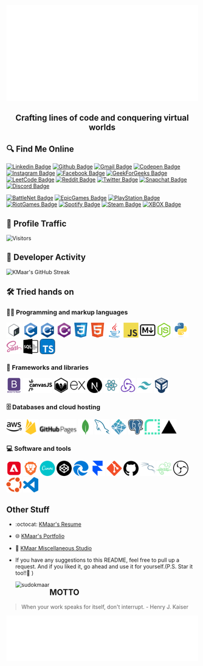   <p align="center">
    <a href="https://kmaar.vercel.app" target="_blank">
      <img src="https://github.com/SudoKMaar/SudoKMaar/blob/main/images/header.svg" alt="Its me Abhishek Kumar 💻 Full-Stack Developer by day, Pro Gamer by night 🌙">
    </a>
  </p>
  <h2 align="center">Crafting lines of code and conquering virtual worlds </h2>

## 🔍 Find Me Online

[![Linkedin Badge](https://img.shields.io/badge/-Abhishek%20Kumar-blue?style=flat-square&logo=Linkedin&logoColor=white&link=https://www.linkedin.com/in/AbhishekKMaar)](https://www.linkedin.com/in/AbhishekKMaar)
[![Github Badge](https://img.shields.io/badge/-SudoKMaar-000000?style=flat-square&logo=GitHub&logoColor=white&link=https://github.com/SudoKMaar)](https://github.com/SudoKMaar)
[![Gmail Badge](https://img.shields.io/badge/-abhi2004shek.kumar@gmail.com-c14438?style=flat-square&logo=Gmail&logoColor=white&link=mailto:abhi2004shek.kumar@gmail.com)](mailto:abhi2004shek.kumar@gmail.com)
[![Codepen Badge](https://img.shields.io/badge/-KMaar44-000000?style=flat-square&logo=Codepen&logoColor=white&link=https://codepen.io/kmaar44/)](https://codepen.io/kmaar44/)
[![Instagram Badge](https://img.shields.io/badge/-KMaar44-e4405f?style=flat-square&logo=Instagram&logoColor=white&link=https://www.instagram.com/kmaar44/)](https://www.instagram.com/kmaar44/)
[![Facebook Badge](https://img.shields.io/badge/Abhishek%20Kumar-1877F2?flat-square&logo=facebook&logoColor=white&link=https://www.facebook.com/AbhishekKMaar)](https://www.facebook.com/AbhishekKMaar)
[![GeekForGeeks Badge](https://img.shields.io/badge/-KMaar-2f8d46?style=flat-square&logo=geeksforgeeks&logoColor=white&link=https://auth.geeksforgeeks.org/user/kmaar)](https://auth.geeksforgeeks.org/user/kmaar)
[![LeetCode Badge](https://img.shields.io/badge/dynamic/json?style=flat-square&labelColor=black&color=%23ffa116&label=KMaar%20Solved&query=solvedOverTotal&url=https%3A%2F%2Fleetcode-badge.vercel.app%2Fapi%2Fusers%2FKMaar&logo=leetcode&logoColor=yellow)](https://leetcode.com/KMaar/)
[![Reddit Badge](https://img.shields.io/badge/-abhi2004shek-FF4500?style=flat-square&logo=Reddit&logoColor=white&link=https://www.reddit.com/u/abhi2004shek/)](https://www.reddit.com/u/abhi2004shek/)
[![Twitter Badge](https://img.shields.io/badge/-KMaar44-1da1f2?style=flat-square&logo=Twitter&logoColor=white&link=https://twitter.com/kmaar44)](https://twitter.com/kmaar44)
[![Snapchat Badge](https://img.shields.io/badge/-KMaar44-FFFC00?style=flat-square&logo=Snapchat&logoColor=white&link=https://www.snapchat.com/add/kmaar44)](https://www.snapchat.com/add/kmaar44)
[![Discord Badge](https://img.shields.io/badge/-kmaar-7289DA?style=flat-square&logo=Discord&logoColor=white&link=)]()

[![BattleNet Badge](https://img.shields.io/badge/-KMaar%231869-000?style=flat-square&logo=Battle.net&logoColor=white&link=)]()
[![EpicGames Badge](https://img.shields.io/badge/-KMaar04-313131?style=flat-square&logo=Epic%20Games&logoColor=white&link=)]()
[![PlayStation Badge](https://img.shields.io/badge/-KMaar44-003791?style=flat-square&logo=Playstation&logoColor=white&link=)]()
[![RiotGames Badge](https://img.shields.io/badge/-KMaar%232004-D32936?style=flat-square&logo=riot-games&logoColor=white&link=)]()
[![Spotify Badge](https://img.shields.io/badge/-KMaar-1ED760?style=flat-square&logo=Spotify&logoColor=white&link=)]()
[![Steam Badge](https://img.shields.io/badge/-KMaar-000000?style=flat-square&logo=Steam&logoColor=white&link=)]()
[![XBOX Badge](https://img.shields.io/badge/-KMaar5744-107C10?style=flat-square&logo=Xbox&logoColor=white&link=)]()

## 🚦 Profile Traffic

  <!-- <p align="left"> <img src="https://komarev.com/ghpvc/?username=sudokmaar&label=Profile%20views&color=0e75b6&style=flat" alt="sudokmaar" /> </p> -->

![Visitors](http://moe-counter-krfg.onrender.com/get/@SudoKMaar?theme=rule34)

## 🚀 Developer Activity

![KMaar's GitHub Streak](https://streak-stats.demolab.com?user=SudoKMaar&theme=ocean-gradient&hide_border=true&date_format=j%20M%5B%20Y%5D&ring=FBB741&fire=FBB741&currStreakLabel=fbb741)

## 🛠️ Tried hands on

### 👨‍💻 Programming and markup languages

  <p>
  <img src = 'https://github.com/SudoKMaar/SudoKMaar/blob/main/images/bash.svg' alt='Bash' width='40'/>
  <img src = 'https://github.com/SudoKMaar/SudoKMaar/blob/main/images/c-original.svg' alt='C' width='40'/>
  <img src = 'https://github.com/SudoKMaar/SudoKMaar/blob/main/images/cpp.svg' alt='C++' width='40'/>
  <img src = 'https://github.com/SudoKMaar/SudoKMaar/blob/main/images/csharp.svg' alt='C Sharp' width='40'/>
  <img src = 'https://github.com/SudoKMaar/SudoKMaar/blob/main/images/css.svg' alt='CSS' width='40'/>
  <img src = 'https://github.com/SudoKMaar/SudoKMaar/blob/main/images/html.svg' alt='HTML' width='40'/>
  <img src = 'https://github.com/SudoKMaar/SudoKMaar/blob/main/images/java.svg' alt='Java' width='40'/>
  <img src = 'https://github.com/SudoKMaar/SudoKMaar/blob/main/images/js.svg' alt='JS' width='40'/>
  <img src = 'https://github.com/SudoKMaar/SudoKMaar/blob/main/images/markdown.svg' alt='Markdwon' width='40'/>
  <img src = 'https://github.com/SudoKMaar/SudoKMaar/blob/main/images/nodejs.svg' alt='Node Js' width='40'/>
  <img src = 'https://github.com/SudoKMaar/SudoKMaar/blob/main/images/python.svg' alt='Python' width='40'/>
  <img src = 'https://github.com/SudoKMaar/SudoKMaar/blob/main/images/sass.svg' alt='Sass' width='40'/>
  <img src = 'https://github.com/SudoKMaar/SudoKMaar/blob/main/images/sql.svg' alt='SQL' width='40'/>
  <img src = 'https://github.com/SudoKMaar/SudoKMaar/blob/main/images/typescript.svg' alt='Typescript' width='40'/>
  </p>

### 🧰 Frameworks and libraries

  <p>
  <img src = 'https://github.com/SudoKMaar/SudoKMaar/blob/main/images/bootstrap.svg' alt='Bootstrap' width='40'/>
  <img src = 'https://github.com/SudoKMaar/SudoKMaar/blob/main/images/canvas.svg' alt='Canvas Js' height='40'/>
  <img src = 'https://github.com/SudoKMaar/SudoKMaar/blob/main/images/chart.svg' alt='Chart Js' width='40'/>
  <img src = 'https://github.com/SudoKMaar/SudoKMaar/blob/main/images/express.svg' alt='Express' height='40'/>
  <img src = 'https://github.com/SudoKMaar/SudoKMaar/blob/main/images/next.svg' alt='Next' width='40'/>
  <img src = 'https://github.com/SudoKMaar/SudoKMaar/blob/main/images/react.svg' alt='React' width='40'/>
  <img src = 'https://github.com/SudoKMaar/SudoKMaar/blob/main/images/redux.svg' alt='Redux' width='40'/>
  <img src = 'https://github.com/SudoKMaar/SudoKMaar/blob/main/images/tailwindcss.svg' alt='Tailwind' width='40'/>
  <img src = 'https://github.com/SudoKMaar/SudoKMaar/blob/main/images/virtualbox.svg' alt='Virtual Box' width='40'/>
  </p>

### 🗄️ Databases and cloud hosting

  <p>
  <img src = 'https://github.com/SudoKMaar/SudoKMaar/blob/main/images/aws.svg' alt='AWS' width='40'/>
  <img src = 'https://github.com/SudoKMaar/SudoKMaar/blob/main/images/firebase.svg' alt='Firebase' width='40'/>
  <img src = 'https://github.com/SudoKMaar/SudoKMaar/blob/main/images/githubpages.svg' alt='Github Pages' height='40'/>
  <img src = 'https://github.com/SudoKMaar/SudoKMaar/blob/main/images/mongodb.svg' alt='Mongo DB' width='40'/>
  <img src = 'https://github.com/SudoKMaar/SudoKMaar/blob/main/images/mysql.svg' alt='MySQL' width='40'/>
  <img src = 'https://github.com/SudoKMaar/SudoKMaar/blob/main/images/netlify.svg' alt='Netlify' width='40'/>
  <img src = 'https://github.com/SudoKMaar/SudoKMaar/blob/main/images/postgre.svg' alt='Postgre SQL' width='40'/>
  <img src = 'https://github.com/SudoKMaar/SudoKMaar/blob/main/images/render.svg' alt='Render' width='40'/>
  <img src = 'https://github.com/SudoKMaar/SudoKMaar/blob/main/images/vercel.svg' alt='Vercel' width='40'/>
  </p>

### 💻 Software and tools

  <p>
  <img src = 'https://github.com/SudoKMaar/SudoKMaar/blob/main/images/adobe.svg' alt='Adobe' width='40'/>
  <img src = 'https://github.com/SudoKMaar/SudoKMaar/blob/main/images/brave.svg' alt='Brave' width='40'/>
  <img src = 'https://github.com/SudoKMaar/SudoKMaar/blob/main/images/canva.svg' alt='Canva' width='40'/>
  <img src = 'https://github.com/SudoKMaar/SudoKMaar/blob/main/images/codepen.svg' alt='Codepen' width='40'/>
  <img src = 'https://github.com/SudoKMaar/SudoKMaar/blob/main/images/edge.svg' alt='Edge' width='40'/>
  <img src = 'https://github.com/SudoKMaar/SudoKMaar/blob/main/images/framer.svg' alt='Framer' width='40'/>
  <img src = 'https://github.com/SudoKMaar/SudoKMaar/blob/main/images/git.svg' alt='Git' width='40'/>
  <img src = 'https://github.com/SudoKMaar/SudoKMaar/blob/main/images/github.svg' alt='Github' width='40'/>
  <img src = 'https://github.com/SudoKMaar/SudoKMaar/blob/main/images/kalilinux.svg' alt='Kali Linux' width='40'/>
  <img src = 'https://github.com/SudoKMaar/SudoKMaar/blob/main/images/notepadplusplus.svg' alt='Notepad++' width='40'/>
  <img src = 'https://github.com/SudoKMaar/SudoKMaar/blob/main/images/obs.svg' alt='OBS Studio' width='40'/>
  <img src = 'https://github.com/SudoKMaar/SudoKMaar/blob/main/images/ubuntu.svg' alt='Ubuntu' width='40'/>
  <img src = 'https://github.com/SudoKMaar/SudoKMaar/blob/main/images/vscode.svg' alt='VS Code' width='40'/>
  </p>

## Other Stuff

- :octocat: [KMaar's Resume](https://drive.google.com/file/)
- :globe_with_meridians: [KMaar's Portfolio](https://kmaar.vercel.app)
- :memo: [KMaar Miscellaneous Studio](https://kmstudio.vercel.app/)
- If you have any suggestions to this README, feel free to pull up a request. And if you liked it, go ahead and use it for yourself.(P.S. Star it too!!:grimacing: )

  <p><img align="left" src="https://github-readme-stats.vercel.app/api/top-langs?username=sudokmaar&show_icons=true&locale=en&layout=compact&theme=tokyonight&langs_count=10&hide_border=true" alt="sudokmaar" /></p>

  <!-- <p>&nbsp;<img align="center" src="https://github-readme-stats-kmaar.vercel.app/api?username=sudokmaar&show_icons=true&locale=en&theme=dark&background=0d1117&hide_border=true" alt="sudokmaar" /></p> -->

## MOTTO

> When your work speaks for itself, don't interrupt. - Henry J. Kaiser

  <img height="120" alt="Thanks for visiting me" width="100%" src="https://github.com/SudoKMaar/SudoKMaar/blob/main/images/marquee.svg" />
